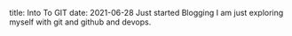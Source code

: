title: Into To GIT
date: 2021-06-28
Just started Blogging I am just exploring myself with git and github and devops.
